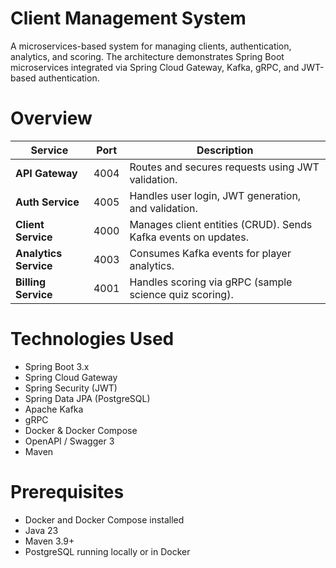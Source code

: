 # Client Management System
A microservices-based system for managing clients, authentication, analytics, and scoring. The architecture demonstrates Spring Boot microservices integrated via Spring Cloud Gateway, Kafka, gRPC, and JWT-based authentication.

# Overview

| Service               | Port        | Description                                                    |
| --------------------- | ----------- | -------------------------------------------------------------- |
| **API Gateway**       | 4004        | Routes and secures requests using JWT validation.              |
| **Auth Service**      | 4005        | Handles user login, JWT generation, and validation.            |
| **Client Service**    | 4000        | Manages client entities (CRUD). Sends Kafka events on updates. |
| **Analytics Service** | 4003        | Consumes Kafka events for player analytics.                    |
| **Billing Service**   | 4001        | Handles scoring via gRPC (sample science quiz scoring).        |


# Technologies Used
* Spring Boot 3.x
* Spring Cloud Gateway
* Spring Security (JWT)
* Spring Data JPA (PostgreSQL)
* Apache Kafka
* gRPC
* Docker & Docker Compose
* OpenAPI / Swagger 3
* Maven

# Prerequisites
* Docker and Docker Compose installed
* Java 23
* Maven 3.9+
* PostgreSQL running locally or in Docker

